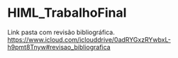 # HIML_TrabalhoFinal

Link pasta com revisão bibliográfica.
https://www.icloud.com/iclouddrive/0adRYGxzRYwbxL-h9pmt8Tnyw#revisao_bibliografica
